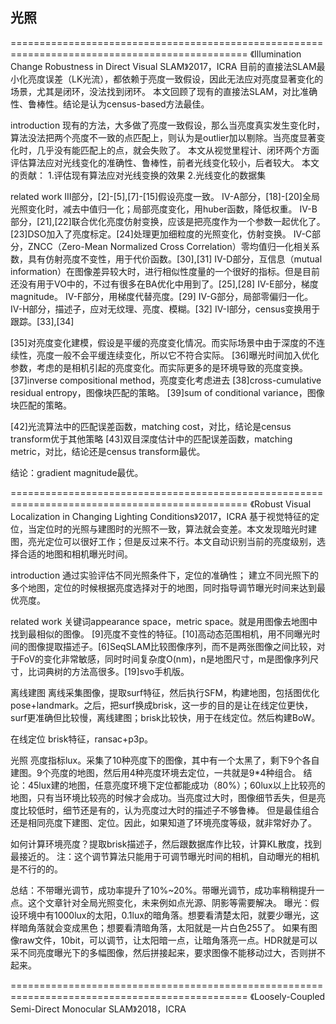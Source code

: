 ## 光照
===============================================================================================
《Illumination Change Robustness in Direct Visual SLAM》2017，ICRA
目前的直接法SLAM最小化亮度误差（LK光流），都依赖于亮度一致假设，因此无法应对亮度显著变化的场景，尤其是闭环，没法找到闭环。
本文回顾了现有的直接法SLAM，对比准确性、鲁棒性。结论是认为census-based方法最佳。

introduction
现有的方法，大多做了亮度一致假设，那么当亮度真实发生变化时，算法没法把两个亮度不一致的点匹配上，则认为是outlier加以剔除。当亮度显著变化时，几乎没有能匹配上的点，就会失败了。
本文从视觉里程计、闭环两个方面评估算法应对光线变化的准确性、鲁棒性，前者光线变化较小，后者较大。
本文的贡献：
    1.评估现有算法应对光线变换的效果
    2.光线变化的数据集

related work
III部分，[2]-[5],[7]-[15]假设亮度一致。
IV-A部分，[18]-[20]全局光照变化时，减去中值归一化；局部亮度变化，用huber函数，降低权重。
IV-B部分，[21],[22]联合优化亮度仿射变换，应该是把亮度作为一个参数一起优化了。[23]DSO加入了亮度标定。[24]处理更加细粒度的光照变化，仿射变换。
IV-C部分，ZNCC（Zero-Mean Normalized Cross Correlation）零均值归一化相关系数，具有仿射亮度不变性，用于代价函数。[30],[31]
IV-D部分，互信息（mutual information）在图像差异较大时，进行相似性度量的一个很好的指标。但是目前还没有用于VO中的，不过有很多在BA优化中用到了。[25],[28]
IV-E部分，梯度magnitude。
IV-F部分，用梯度代替亮度。[29]
IV-G部分，局部零偏归一化。
IV-H部分，描述子，应对无纹理、亮度、模糊。[32]
IV-I部分，census变换用于跟踪。[33],[34]

[35]对亮度变化建模，假设是平缓的亮度变化情况。而实际场景中由于深度的不连续性，亮度一般不会平缓连续变化，所以它不符合实际。
[36]曝光时间加入优化参数，考虑的是相机引起的亮度变化。而实际更多的是环境导致的亮度变换。
[37]inverse compositional method，亮度变化考虑进去
[38]cross-cumulative residual entropy，图像块匹配的策略。
[39]sum of conditional variance，图像块匹配的策略。

[42]光流算法中的匹配误差函数，matching cost，对比，结论是census transform优于其他策略
[43]双目深度估计中的匹配误差函数，matching metric，对比，结论还是census transform最优。

结论：gradient magnitude最优。

===============================================================================================
《Robust Visual Localization in Changing Lighting Conditions》2017，ICRA
基于视觉特征的定位，当定位时的光照与建图时的光照不一致，算法就会变差。本文发现暗光时建图，亮光定位可以很好工作；但是反过来不行。本文自动识别当前的亮度级别，选择合适的地图和相机曝光时间。

introduction
通过实验评估不同光照条件下，定位的准确性；
建立不同光照下的多个地图，定位的时候根据亮度选择对于的地图，同时指导调节曝光时间来达到最优亮度。

related work
关键词appearance space，metric space。就是用图像去地图中找到最相似的图像。
[9]亮度不变性的特征。[10]高动态范围相机，用不同曝光时间的图像提取描述子。[6]SeqSLAM比较图像序列，而不是两张图像之间比较，对于FoV的变化非常敏感，同时时间复杂度O(nm)，n是地图尺寸，m是图像序列尺寸，比词典树的方法高很多。[19]svo手机版。

离线建图
离线采集图像，提取surf特征，然后执行SFM，构建地图，包括图优化pose+landmark。之后，把surf换成brisk，这一步的目的是让在线定位更快，surf更准确但比较慢，离线建图；brisk比较快，用于在线定位。然后构建BoW。

在线定位
brisk特征，ransac+p3p。

光照
亮度指标lux。采集了10种亮度下的图像，其中有一个太黑了，剩下9个各自建图。9个亮度的地图，然后用4种亮度环境去定位，一共就是9*4种组合。
结论：45lux建的地图，任意亮度环境下定位都能成功（80%）；60lux以上比较亮的地图，只有当环境比较亮的时候才会成功。当亮度过大时，图像细节丢失，但是亮度比较低时，细节还是有的，认为亮度过大时的描述子不够鲁棒。
但是最佳组合还是相同亮度下建图、定位。因此，如果知道了环境亮度等级，就非常好办了。

如何计算环境亮度？提取brisk描述子，然后跟数据库作比较，计算KL散度，找到最接近的。
注：这个调节算法只能用于可调节曝光时间的相机，自动曝光的相机是不行的的。

总结：不带曝光调节，成功率提升了10%~20%。带曝光调节，成功率稍稍提升一点。这个文章针对全局光照变化，未来例如点光源、阴影等需要解决。
曝光：假设环境中有1000lux的太阳，0.1lux的暗角落。想要看清楚太阳，就要少曝光，这样暗角落就会变成黑色；想要看清暗角落，太阳就是一片白色255了。
如果有图像raw文件，10bit，可以调节，让太阳暗一点，让暗角落亮一点。HDR就是可以采不同亮度曝光下的多幅图像，然后拼接起来，要求图像不能移动过大，否则拼不起来。

===============================================================================================
《Loosely-Coupled Semi-Direct Monocular SLAM》2018，ICRA

